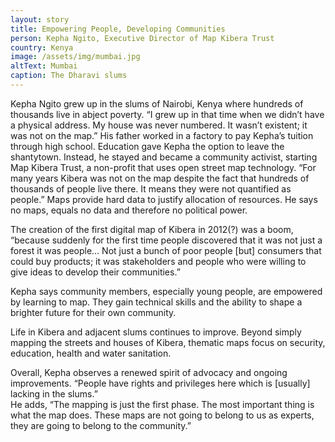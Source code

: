 ```yaml
---
layout: story
title: Empowering People, Developing Communities
person: Kepha Ngito, Executive Director of Map Kibera Trust 
country: Kenya
image: /assets/img/mumbai.jpg
altText: Mumbai
caption: The Dharavi slums
---
```


Kepha Ngito grew up in the slums of Nairobi, Kenya where hundreds of thousands live in abject poverty. “I grew up in that time when we didn’t have a physical address. My house was never numbered. It wasn’t existent; it was not on the map.”  His father worked in a factory to pay Kepha’s tuition through high school. Education gave Kepha the option to leave the shantytown.  Instead, he stayed and became a community activist, starting Map Kibera Trust, a non-profit that uses open street map technology. “For many years Kibera was not on the map despite the fact that hundreds of thousands of people live there. It means they were not quantified as people.”  Maps provide hard data to justify allocation of resources.  He says no maps, equals no data and therefore no political power.

The creation of the first digital map of Kibera in 2012(?) was a boom, “because suddenly for the first time people discovered that it was not just a forest it was people…
Not just a bunch of poor people [but] consumers that could buy products; it was stakeholders and people who were willing to give ideas to develop their communities.”

Kepha says community members, especially young people, are empowered by learning to map.  They gain technical skills and the ability to shape a brighter future for their own community. 

Life in Kibera and adjacent slums continues to improve.  Beyond simply mapping the streets and houses of Kibera, thematic maps focus on security, education, health and water sanitation.  

Overall, Kepha observes a renewed spirit of advocacy and ongoing improvements.
“People have rights and privileges here which is [usually] lacking in the slums.”  
He adds, “The mapping is just the first phase. The most important thing is what the map does.  These maps are not going to belong to us as experts, they are going to belong to the community.”
